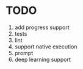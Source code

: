 # TODO

1. add progress support
1. tests
1. lint
1. support native execution
1. prompt
1. deep learning support
